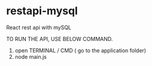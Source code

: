 # restapi-mysql
React rest api with mySQL


TO RUN THE API, USE BELOW COMMAND.
1. open TERMINAL / CMD ( go to the application folder)
2. node main.js
